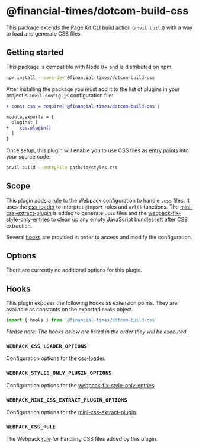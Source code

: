 # @financial-times/dotcom-build-css

This package extends the [Page Kit CLI build action][cli] (`anvil build`) with a way to load and generate CSS files.

[cli]: https://github.com/Financial-Times/anvil/tree/master/packages/dotcom-page-kit-cli#build


## Getting started

This package is compatible with Node 8+ and is distributed on npm.

```sh
npm install --save-dev @financial-times/dotcom-build-css
```

After installing the package you must add it to the list of plugins in your project's `anvil.config.js` configuration file:

```diff
+ const css = require('@financial-times/dotcom-build-css')

module.exports = {
  plugins: [
+    css.plugin()
  ]
}
```

Once setup, this plugin will enable you to use CSS files as [entry points] into your source code.

```sh
anvil build --entryFile path/to/styles.css
```

[entry points]: https://github.com/Financial-Times/anvil/tree/master/packages/anvil#entry-points


## Scope

This plugin adds a [rule] to the Webpack configuration to handle `.css` files. It uses the [css-loader] to interpret `@import` rules and `url()` functions. The [mini-css-extract-plugin] is added to generate `.css` files and the [webpack-fix-style-only-entries] to clean up any empty JavaScript bundles left after CSS extraction.

Several [hooks](#hooks) are provided in order to access and modify the configuration.

[rule]: https://webpack.js.org/configuration/module/#rule
[css-loader]: https://github.com/webpack-contrib/css-loader
[mini-css-extract-plugin]: https://github.com/webpack-contrib/mini-css-extract-plugin
[webpack-fix-style-only-entries]: https://github.com/fqborges/webpack-fix-style-only-entries


## Options

There are currently no additional options for this plugin.


## Hooks

This plugin exposes the following hooks as extension points. They are available as constants on the exported `hooks` object.

```js
import { hooks } from '@financial-times/dotcom-build-css'
```

_Please note: The hooks below are listed in the order they will be executed._

### `WEBPACK_CSS_LOADER_OPTIONS`

Configuration options for the [css-loader].

### `WEBPACK_STYLES_ONLY_PLUGIN_OPTIONS`

Configuration options for the [webpack-fix-style-only-entries].

### `WEBPACK_MINI_CSS_EXTRACT_PLUGIN_OPTIONS`

Configuration options for the [mini-css-extract-plugin].

### `WEBPACK_CSS_RULE`

The Webpack [rule] for handling CSS files added by this plugin.

[rule]: https://webpack.js.org/configuration/module/#rule
